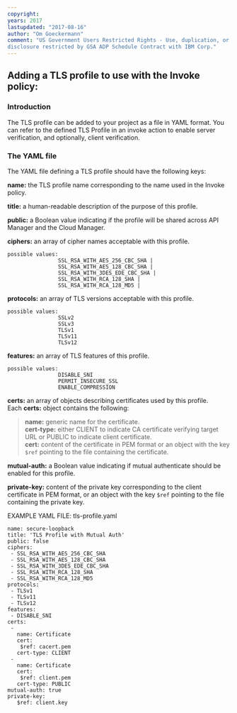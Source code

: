 ```yaml
---
copyright:
years: 2017
lastupdated: "2017-08-16"
author: "Om Goeckermann"
comment: "US Government Users Restricted Rights - Use, duplication, or
disclosure restricted by GSA ADP Schedule Contract with IBM Corp."
---
```

## Adding a TLS profile to use with the Invoke policy:

### Introduction
The TLS profile can be added to your project as a file in YAML format. You can refer to the defined TLS Profile in an invoke action to enable server
verification, and optionally, client verification.

### The YAML file
The YAML file defining a TLS profile should have the following keys:

**name:** the TLS profile name corresponding to the name used in the Invoke policy.

**title:** a human-readable description of the purpose of this profile.

**public:** a Boolean value indicating if the profile will be shared across API Manager and the Cloud Manager.

**ciphers:** an array of cipher names acceptable with this profile.  

    possible values:
                    SSL_RSA_WITH_AES_256_CBC_SHA |
                    SSL_RSA_WITH_AES_128_CBC_SHA |
                    SSL_RSA_WITH_3DES_EDE_CBC_SHA | 
                    SSL_RSA_WITH_RCA_128_SHA |
                    SSL_RSA_WITH_RCA_128_MD5 |

**protocols:** an array of TLS versions acceptable with this profile.  

    possible values:
                    SSLv2
                    SSLv3
                    TLSv1
                    TLSv11
                    TLSv12
 
**features:** an array of TLS features of this profile.  

    possible values:
                    DISABLE_SNI
                    PERMIT_INSECURE_SSL
                    ENABLE_COMPRESSION

**certs:** an array of objects describing certificates used by this profile.  
Each **certs:** object contains the following:  
>    **name:** generic name for the certificate.  
>    **cert-type:** either CLIENT to indicate CA certificate verifying target URL or PUBLIC to indicate client certificate.  
>    **cert:** content of the certificate in PEM format or an object with the key `$ref` pointing to the file containing the certificate.  

**mutual-auth:** a Boolean value indicating if mutual authenticate should be enabled for this profile.

**private-key:** content of the private key corresponding to the client certificate in PEM format, or an object with the key `$ref` pointing to the file containing the private key.

EXAMPLE YAML FILE: tls-profile.yaml
```
name: secure-loopback
title: 'TLS Profile with Mutual Auth'
public: false
ciphers:
 - SSL_RSA_WITH_AES_256_CBC_SHA
 - SSL_RSA_WITH_AES_128_CBC_SHA
 - SSL_RSA_WITH_3DES_EDE_CBC_SHA
 - SSL_RSA_WITH_RCA_128_SHA
 - SSL_RSA_WITH_RCA_128_MD5
protocols:
 - TLSv1
 - TLSv11
 - TLSv12
features:
 - DISABLE_SNI
certs:
 - 
   name: Certificate
   cert:
    $ref: cacert.pem
   cert-type: CLIENT
 -
   name: Certificate
   cert:
    $ref: client.pem
   cert-type: PUBLIC
mutual-auth: true
private-key:
   $ref: client.key
```
